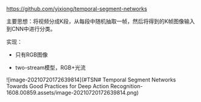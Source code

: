 

https://github.com/yjxiong/temporal-segment-networks



主要思想：将视频分成K段，从每段中随机抽取一帧，然后将得到的K帧图像输入到CNN中进行分类。

实现：

- 只有RGB图像

- two-stream模型，RGB+光流



![image-20210720172639814](#TSN# Temporal Segment Networks Towards Good Practices for Deep Action Recognition-1608.00859.assets/image-20210720172639814.png)


